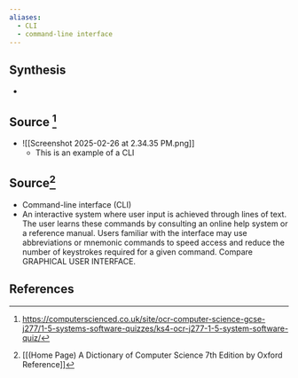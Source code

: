 ```yaml
---
aliases:
  - CLI
  - command-line interface
---
```

## Synthesis
- 
## Source [^1]
- ![[Screenshot 2025-02-26 at 2.34.35 PM.png]]
	- This is an example of a CLI

## Source[^2]
- Command-line interface (CLI)
- An interactive system where user input is achieved through lines of text. The user learns these commands by consulting an online help system or a reference manual. Users familiar with the interface may use abbreviations or mnemonic commands to speed access and reduce the number of keystrokes required for a given command. Compare GRAPHICAL USER INTERFACE.
## References

[^1]: https://computerscienced.co.uk/site/ocr-computer-science-gcse-j277/1-5-systems-software-quizzes/ks4-ocr-j277-1-5-system-software-quiz/
[^2]: [[(Home Page) A Dictionary of Computer Science 7th Edition by Oxford Reference]]